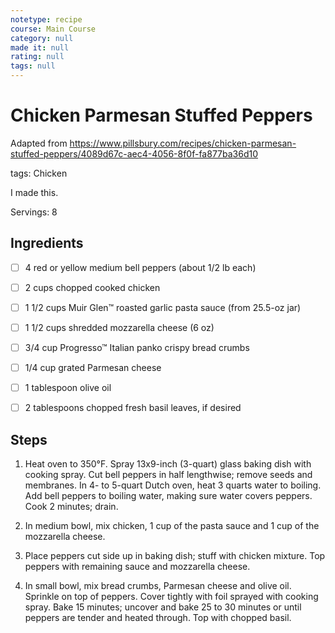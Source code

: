 ```yaml
---
notetype: recipe
course: Main Course
category: null
made it: null
rating: null
tags: null
---
```

# Chicken Parmesan Stuffed Peppers

Adapted from https://www.pillsbury.com/recipes/chicken-parmesan-stuffed-peppers/4089d67c-aec4-4056-8f0f-fa877ba36d10

tags: Chicken

I made this.

Servings: 8

## Ingredients
- [ ] 4 red or yellow medium bell peppers (about 1/2 lb each)- [ ] 2 cups chopped cooked chicken- [ ] 1 1/2 cups Muir Glen™ roasted garlic pasta sauce (from 25.5-oz jar)- [ ] 1 1/2 cups shredded mozzarella cheese (6 oz)- [ ] 3/4 cup Progresso™ Italian panko crispy bread crumbs- [ ] 1/4 cup grated Parmesan cheese- [ ] 1 tablespoon olive oil- [ ] 2 tablespoons chopped fresh basil leaves, if desired

## Steps
1) Heat oven to 350°F. Spray 13x9-inch (3-quart) glass baking dish with cooking spray. Cut bell peppers in half lengthwise; remove seeds and membranes. In 4- to 5-quart Dutch oven, heat 3 quarts water to boiling. Add bell peppers to boiling water, making sure water covers peppers. Cook 2 minutes; drain.

2) In medium bowl, mix chicken, 1 cup of the pasta sauce and 1 cup of the mozzarella cheese.

3) Place peppers cut side up in baking dish; stuff with chicken mixture. Top peppers with remaining sauce and mozzarella cheese.

4) In small bowl, mix bread crumbs, Parmesan cheese and olive oil. Sprinkle on top of peppers. Cover tightly with foil sprayed with cooking spray. Bake 15 minutes; uncover and bake 25 to 30 minutes or until peppers are tender and heated through. Top with chopped basil.

